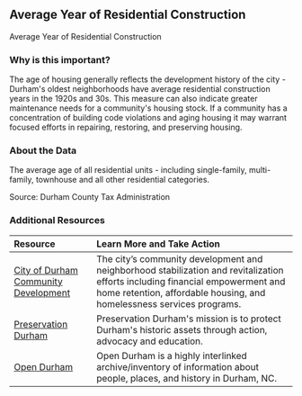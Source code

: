 ## Average Year of Residential Construction
Average Year of Residential Construction

### Why is this important?
The age of housing generally reflects the development history of the city - Durham's oldest neighborhoods have average residential construction years in the 1920s and 30s. This measure can also indicate greater maintenance needs for a community's housing stock. If a community has a concentration of building code violations and aging housing it may warrant focused efforts in repairing, restoring, and preserving housing.

### About the Data
The average age of all residential units - including single-family, multi-family, townhouse and all other residential categories.

Source: Durham County Tax Administration

### Additional Resources

|Resource | Learn More and Take Action | 
|:--- | :--- |
|[City of Durham Community Development](http://durhamnc.gov/445/Community-Development)| The city’s community development and neighborhood stabilization and revitalization efforts including financial empowerment and home retention, affordable housing, and homelessness services programs.
|[Preservation Durham](http://preservationdurham.org/)| Preservation Durham's mission is to protect Durham's historic assets through action, advocacy and education.
|[Open Durham](http://www.opendurham.org/)| Open Durham is a highly interlinked archive/inventory of information about people, places, and history in Durham, NC.